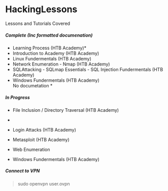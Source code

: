 # HackingLessons
Lessons and Tutorials Covered

##### Complete (Inc formatted documenation)
* Learning Process (HTB Academy)*
* Introduction to Academy (HTB Academy)
* Linux Fundermentals (HTB Academy)
* Network Enumeration - Nmap (HTB Academy)
* SQLAttacking - SQLmap Essentials - SQL Injection Fundermentals (HTB Academy)
* Windows Fundermentals (HTB Academy)   
No documetation *

##### In Progress
* File Inclusion / Directory Traversal (HTB Academy)
* 
* Login Attacks (HTB Academy)
* Metasploit (HTB Academy)

* Web Enumeration
* Windows Fundermentals (HTB Academy)



##### Connect to VPN
> sudo openvpn user.ovpn
